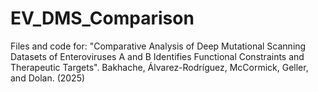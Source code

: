 # EV_DMS_Comparison
Files and code for: "Comparative Analysis of Deep Mutational Scanning Datasets of Enteroviruses A and B Identifies Functional Constraints and Therapeutic Targets". Bakhache, Álvarez-Rodríguez, McCormick, Geller, and Dolan. (2025)
